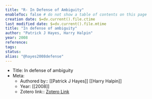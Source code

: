 ```yaml
---
title: "R- In Defense of Ambiguity"
enableToc: false # do not show a table of contents on this page
creation date: $=dv.current().file.ctime
last modified date: $=dv.current().file.mtime
title: "In defense of ambiguity"
author: "Patrick J Hayes, Harry Halpin"
year: 2008
reference: 
tags: 
status: 
alias: "@hayes2008defense"
---
```


-   Title: In defense of ambiguity
-   Meta:
    -   Authored by:: [[Patrick J Hayes]] [[Harry Halpin]]
    -   Year: [[2008]]
    -   Zotero link:: [Zotero Link](zotero://select/items/1_BMWDP6ML)